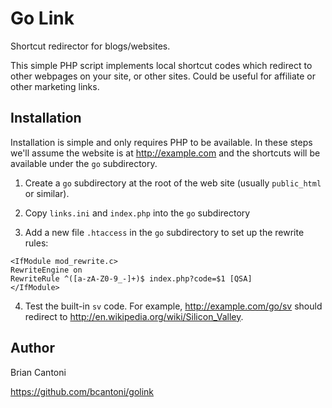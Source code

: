 # Go Link

Shortcut redirector for blogs/websites.

This simple PHP script implements local shortcut codes which redirect to other webpages
on your site, or other sites. Could be useful for affiliate or other marketing links.

## Installation

Installation is simple and only requires PHP to be available. In these steps we'll
assume the website is at http://example.com and the shortcuts will be available under
the `go` subdirectory.

1. Create a `go` subdirectory at the root of the web site (usually `public_html` or
similar).

2. Copy `links.ini` and `index.php` into the `go` subdirectory

3. Add a new file `.htaccess` in the `go` subdirectory to set up the rewrite rules:
```
<IfModule mod_rewrite.c>
RewriteEngine on
RewriteRule ^([a-zA-Z0-9_-]+)$ index.php?code=$1 [QSA]
</IfModule>
```

4. Test the built-in `sv` code.  For example, http://example.com/go/sv
should redirect to http://en.wikipedia.org/wiki/Silicon_Valley.

## Author

Brian Cantoni <brian AT cantoni.org>

https://github.com/bcantoni/golink
